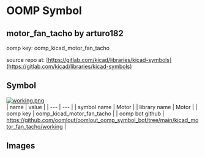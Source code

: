 # OOMP Symbol  
## motor_fan_tacho  by arturo182  
  
oomp key: oomp_kicad_motor_fan_tacho  
  
source repo at: [https://gitlab.com/kicad/libraries/kicad-symbols](https://gitlab.com/kicad/libraries/kicad-symbols)  
## Symbol  
  
[![working.png](working_600.png)](working.png)  
| name | value | 
| --- | --- | 
| symbol name | Motor | 
| library name | Motor | 
| oomp key | oomp_kicad_motor_fan_tacho | 
| oomp bot github | https://github.com/oomlout/oomlout_oomp_symbol_bot/tree/main/kicad_motor_fan_tacho/working | 
## Images  
